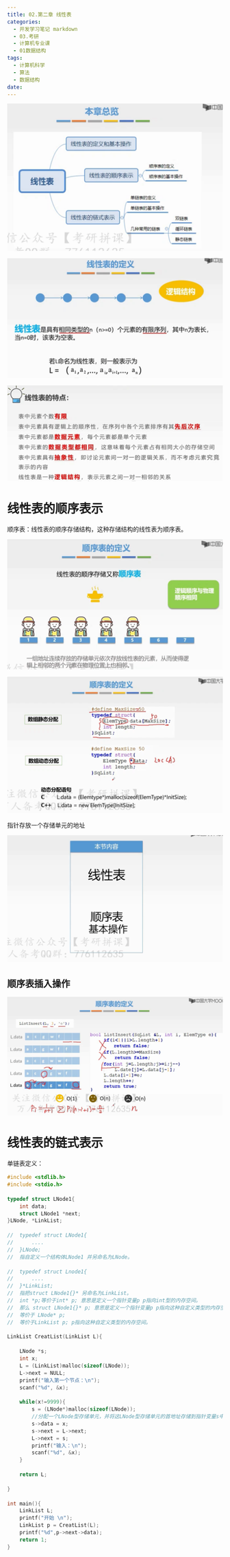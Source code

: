 ```yaml
---
title: 02.第二章 线性表
categories:
  - 开发学习笔记 markdown
  - 03.考研
  - 计算机专业课
  - 01数据结构
tags:
  - 计算机科学
  - 算法
  - 数据结构
date:
---
```


![屏幕快照 2019-08-05 下午8.58.50](https://raw.githubusercontent.com/ayrikiya/pic-store/main/ky/%E5%B1%8F%E5%B9%95%E5%BF%AB%E7%85%A7%202019-08-05%20%E4%B8%8B%E5%8D%888.58.50.png)  

 ![屏幕快照 2019-08-05 下午10.44.42](https://raw.githubusercontent.com/ayrikiya/pic-store/main/ky/%E5%B1%8F%E5%B9%95%E5%BF%AB%E7%85%A7%202019-08-05%20%E4%B8%8B%E5%8D%8810.44.42.png)

![屏幕快照 2019-08-05 下午10.46.40](https://raw.githubusercontent.com/ayrikiya/pic-store/main/ky/%E5%B1%8F%E5%B9%95%E5%BF%AB%E7%85%A7%202019-08-05%20%E4%B8%8B%E5%8D%8810.46.40.png)




# 线性表的顺序表示
顺序表：线性表的顺序存储结构，这种存储结构的线性表为顺序表。

![屏幕快照 2019-08-06 下午12.42.36](https://raw.githubusercontent.com/ayrikiya/pic-store/main/ky/%E5%B1%8F%E5%B9%95%E5%BF%AB%E7%85%A7%202019-08-06%20%E4%B8%8B%E5%8D%8812.42.36.png)

![屏幕快照 2019-09-06 下午5.32.46](https://raw.githubusercontent.com/ayrikiya/pic-store/main/ky/%E5%B1%8F%E5%B9%95%E5%BF%AB%E7%85%A7%202019-09-06%20%E4%B8%8B%E5%8D%885.32.46.png)
 
指针存放一个存储单元的地址

![屏幕快照 2019-09-06 下午6.02.45](https://raw.githubusercontent.com/ayrikiya/pic-store/main/ky/%E5%B1%8F%E5%B9%95%E5%BF%AB%E7%85%A7%202019-09-06%20%E4%B8%8B%E5%8D%886.02.45.png)

## 顺序表插入操作
![屏幕快照 2019-08-10 上午11.16.46](https://raw.githubusercontent.com/ayrikiya/pic-store/main/ky/%E5%B1%8F%E5%B9%95%E5%BF%AB%E7%85%A7%202019-08-10%20%E4%B8%8A%E5%8D%8811.16.46.png)






# 线性表的链式表示



单链表定义：
```c
#include <stdlib.h>
#include <stdio.h>

typedef struct LNode1{
	int data;
	struct LNode1 *next;
}LNode, *LinkList;

//	typedef struct LNode1{
//		....
//	}LNode;
//	指自定义一个结构体LNode1 并另命名为LNode。

//	typedef struct Lnode1{
//		....
//	}*LinkList;
//	指把struct LNode1{}* 另命名为LinkList。
//	int *p;等价于int* p; 意思是定义一个指针变量p p指向int型的内存空间。
//	那么 struct LNode1{}* p; 意思是定义一个指针变量p p指向这种自定义类型的内存空间。
//	等价于 LNode* p;	
//	等价于LinkList p; p指向这种自定义类型的内存空间。

LinkList CreatList(LinkList L){

	LNode *s;
	int x;
	L = (LinkList)malloc(sizeof(LNode));
	L->next = NULL;
	printf("输入第一个节点：\n");
	scanf("%d", &x);

	while(x!=9999){
		s = (LNode*)malloc(sizeof(LNode));
		//分配一个LNode型存储单元，并将这LNode型存储单元的首地址存储到指针变量s中
		s->data = x;
		s->next = L->next;
		L->next = s;
		printf("输入：\n");
		scanf("%d", &x);
	}

	return L;
	
}

int main(){
	LinkList L;
	printf("开始 \n");
	LinkList p = CreatList(L);
	printf("%d",p->next->data);
	return 1;
}
```